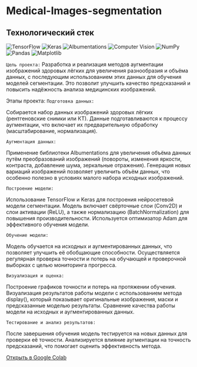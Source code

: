 # Medical-Images-segmentation

## Технологический стек

![TensorFlow](https://img.shields.io/badge/-TensorFlow-FF6F00?logo=tensorflow&logoColor=white&style=for-the-badge)
![Keras](https://img.shields.io/badge/-Keras-D00000?logo=keras&logoColor=white&style=for-the-badge)
![Albumentations](https://img.shields.io/badge/-Albumentations-00A1F1?style=for-the-badge)
![Computer Vision](https://img.shields.io/badge/-Computer%20Vision-3776AB?logo=opencv&logoColor=white&style=for-the-badge)
![NumPy](https://img.shields.io/badge/-NumPy-013243?logo=numpy&logoColor=white&style=for-the-badge)
![Pandas](https://img.shields.io/badge/-Pandas-150458?logo=pandas&logoColor=white&style=for-the-badge)
![Matplotlib](https://img.shields.io/badge/-Matplotlib-3776AB?logo=python&logoColor=white&style=for-the-badge)


`Цель проекта:`
Разработка и реализация методов аугментации изображений здоровых лёгких для увеличения разнообразия и объёма данных, с последующим использованием этих данных для обучения моделей сегментации. Это позволит улучшить качество предсказаний и повысить надёжность анализа медицинских изображений.

Этапы проекта:
`Подготовка данных:`

Собирается набор данных изображений здоровых лёгких (рентгеновские снимки или КТ).
Данные подготавливаются к процессу аугментации, что включает их предварительную обработку (масштабирование, нормализация).

`Аугментация данных:`

Применение библиотеки Albumentations для увеличения объёма данных путём преобразований изображений (повороты, изменения яркости, контраста, добавление шума, зеркальные отражения).
Генерация новых вариаций изображений позволяет увеличить объём данных, что особенно полезно в условиях малого набора исходных изображений.

`Построение модели:`

Использование TensorFlow и Keras для построения нейросетевой модели сегментации.
Модель включает свёрточные слои (Conv2D) и слои активации (ReLU), а также нормализацию (BatchNormalization) для повышения производительности.
Используется оптимизатор Adam для эффективного обучения модели.

`Обучение модели:`

Модель обучается на исходных и аугментированных данных, что позволяет улучшить её обобщающие способности.
Осуществляется регулярная проверка точности и потерь на обучающей и проверочной выборках с целью мониторинга прогресса.

`Визуализация и оценка:`

Построение графиков точности и потерь на протяжении обучения.
Визуализация результатов работы модели с использованием метода display(), который показывает оригинальные изображения, маски и предсказанные моделью результаты.
Сравнение качества работы модели на исходных и аугментированных данных.

`Тестирование и анализ результатов:`

После завершения обучения модель тестируется на новых данных для проверки её точности.
Анализируется влияние аугментации на точность предсказаний, что помогает оценить эффективность метода.

[Открыть в Google Colab](https://colab.research.google.com/drive/12csQra_mahG4nrfCfGEkGhH-Ndc7D1r0?usp=sharing)
